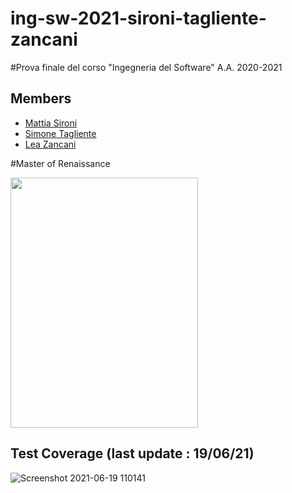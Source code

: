 # ing-sw-2021-sironi-tagliente-zancani
#Prova finale del corso "Ingegneria del Software" A.A. 2020-2021

## Members
* [Mattia Sironi](https://github.com/GIGIProgrammer)
* [Simone Tagliente](https://github.com/smntgl)
* [Lea Zancani](https://github.com/LeaZancani)

#Master of Renaissance

<img src = "https://www.bigcream.it/upload/giochi/immagini/30203.jpg" width=300px height=400 />

## Test Coverage (last update : 19/06/21)
![Screenshot 2021-06-19 110141](https://user-images.githubusercontent.com/79938902/122637272-f7506600-d0ed-11eb-9991-c0b6ca9ab30e.png)








